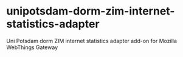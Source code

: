 # unipotsdam-dorm-zim-internet-statistics-adapter
Uni Potsdam dorm ZIM internet statistics adapter add-on for Mozilla WebThings Gateway
